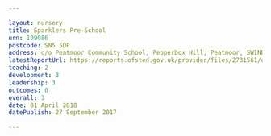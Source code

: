 ```yaml
---

layout: nursery
title: Sparklers Pre-School
urn: 109086
postcode: SN5 5DP
address: c/o Peatmoor Community School, Pepperbox Hill, Peatmoor, SWINDON, SN5 5DP
latestReportUrl: https://reports.ofsted.gov.uk/provider/files/2731561/urn/109086.pdf
teaching: 2
development: 3
leadership: 3
outcomes: 0
overall: 3
date: 01 April 2018 
datePublish: 27 September 2017

---
```

